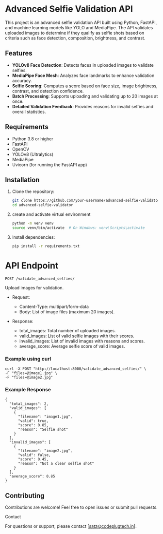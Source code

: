 # Advanced Selfie Validation API

This project is an advanced selfie validation API built using Python, FastAPI, and machine learning models like YOLO and MediaPipe. The API validates uploaded images to determine if they qualify as selfie shots based on criteria such as face detection, composition, brightness, and contrast.

## Features

- **YOLOv8 Face Detection**: Detects faces in uploaded images to validate selfies.
- **MediaPipe Face Mesh**: Analyzes face landmarks to enhance validation accuracy.
- **Selfie Scoring**: Computes a score based on face size, image brightness, contrast, and detection confidence.
- **Batch Processing**: Supports uploading and validating up to 20 images at once.
- **Detailed Validation Feedback**: Provides reasons for invalid selfies and overall statistics.

## Requirements

- Python 3.8 or higher
- FastAPI
- OpenCV
- YOLOv8 (Ultralytics)
- MediaPipe
- Uvicorn (for running the FastAPI app)

## Installation

1. Clone the repository:
   ```bash
   git clone https://github.com/your-username/advanced-selfie-validator.git
   cd advanced-selfie-validator
   
2. create and activate virtual environment
      ```bash
    python -m venv venv
    source venv/bin/activate  # On Windows: venv\Scripts\activate

3. Install dependencies:
    ```bash
   pip install -r requirements.txt

# API Endpoint
``` POST /validate_advanced_selfies/ ```

Upload images for validation.

- Request:

    - Content-Type: multipart/form-data
    - Body: List of image files (maximum 20 images).
  
- Response:

    - total_images: Total number of uploaded images.
    - valid_images: List of valid selfie images with their scores.
    - invalid_images: List of invalid images with reasons and scores.
    - average_score: Average selfie score of valid images.

### Example using curl

    curl -X POST "http://localhost:8000/validate_advanced_selfies/" \
    -F "files=@image1.jpg" \
    -F "files=@image2.jpg"

### Example Response

    {
      "total_images": 2,
      "valid_images": [
        {
          "filename": "image1.jpg",
          "valid": true,
          "score": 0.85,
          "reason": "Selfie shot"
        }
      ],
      "invalid_images": [
        {
          "filename": "image2.jpg",
          "valid": false,
          "score": 0.45,
          "reason": "Not a clear selfie shot"
        }
      ],
      "average_score": 0.85
    } 



## Contributing

Contributions are welcome! Feel free to open issues or submit pull requests.

Contact

For questions or support, please contact [satz@codeplugtech.in].